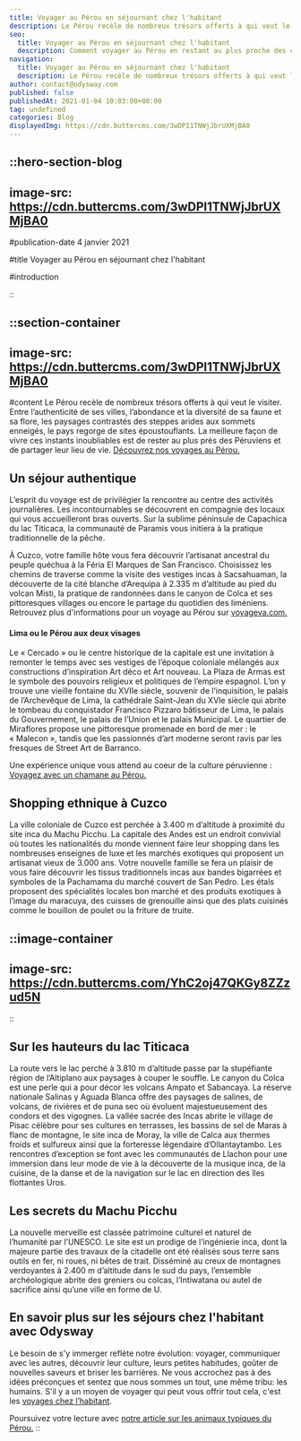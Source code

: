 ```yaml
---
title: Voyager au Pérou en séjournant chez l'habitant
description: Le Pérou recèle de nombreux trésors offerts à qui veut le visiter. Entre l’authenticité de ses villes, l’abondance et la diversité de sa faune et sa flore, les paysages contrastés des steppes arides aux sommets enneigés, le pays regorge de sites époustouflants. La meilleure façon de vivre ces instants inoubliables est de rester au plus près des Péruviens et de partager leur lieu de vie.
seo:
  title: Voyager au Pérou en séjournant chez l'habitant
  description: Comment voyager au Pérou en restant au plus proche des communautés locales, pour vivre un séjour inoubliable.
navigation:
  title: Voyager au Pérou en séjournant chez l'habitant
  description: Le Pérou recèle de nombreux trésors offerts à qui veut le visiter. Entre l’authenticité de ses villes, l’abondance et la diversité de sa faune et sa flore, les paysages contrastés des steppes arides aux sommets enneigés, le pays regorge de sites époustouflants. La meilleure façon de vivre ces instants inoubliables est de rester au plus près des Péruviens et de partager leur lieu de vie.
author: contact@odysway.com
published: false
publishedAt: 2021-01-04 10:03:00+00:00
tag: undefined
categories: Blog
displayedImg: https://cdn.buttercms.com/3wDPI1TNWjJbrUXMjBA0
---
```


::hero-section-blog
---
image-src: https://cdn.buttercms.com/3wDPI1TNWjJbrUXMjBA0
---
#publication-date
4 janvier 2021

#title
Voyager au Pérou en séjournant chez l'habitant

#introduction

::

::section-container
---
image-src: https://cdn.buttercms.com/3wDPI1TNWjJbrUXMjBA0
---
#content
Le Pérou recèle de nombreux trésors offerts à qui veut le visiter. Entre l’authenticité de ses villes, l’abondance et la diversité de sa faune et sa flore, les paysages contrastés des steppes arides aux sommets enneigés, le pays regorge de sites époustouflants. La meilleure façon de vivre ces instants inoubliables est de rester au plus près des Péruviens et de partager leur lieu de vie. [Découvrez nos voyages au Pérou.](https://odysway.com/destinations/perou)

## **Un séjour authentique**

L’esprit du voyage est de privilégier la rencontre au centre des activités journalières. Les incontournables se découvrent en compagnie des locaux qui vous accueilleront bras ouverts. Sur la sublime péninsule de Capachica du lac Titicaca, la communauté de Paramis vous initiera à la pratique traditionnelle de la pêche.

À Cuzco, votre famille hôte vous fera découvrir l’artisanat ancestral du peuple quéchua à la Féria El Marques de San Francisco. Choisissez les chemins de traverse comme la visite des vestiges incas à Sacsahuaman, la découverte de la cité blanche d’Arequipa à 2.335 m d’altitude au pied du volcan Misti, la pratique de randonnées dans le canyon de Colca et ses pittoresques villages ou encore le partage du quotidien des liméniens. Retrouvez plus d'informations pour un voyage au Pérou sur [voyageva.com.](http://www.voyageva.com)

#### **Lima ou le Pérou aux deux visages**

Le « Cercado » ou le centre historique de la capitale est une invitation à remonter le temps avec ses vestiges de l’époque coloniale mélangés aux constructions d’inspiration Art déco et Art nouveau. La Plaza de Armas est le symbole des pouvoirs religieux et politiques de l’empire espagnol. L’on y trouve une vieille fontaine du XVIIe siècle, souvenir de l’inquisition, le palais de l’Archevêque de Lima, la cathédrale Saint-Jean du XVIe siècle qui abrite le tombeau du conquistador Francisco Pizzaro bâtisseur de Lima, le palais du Gouvernement, le palais de l’Union et le palais Municipal. Le quartier de Miraflores propose une pittoresque promenade en bord de mer : le « Malecon », tandis que les passionnés d’art moderne seront ravis par les fresques de Street Art de Barranco.

Une expérience unique vous attend au coeur de la culture péruvienne : [Voyagez avec un chamane au Pérou.](https://odysway.com/voyages/voyage-chamanique-perou?utm_source=article&utm_medium=blog&utm_campaign=p%C3%A9rou+chez+l%27habitant)

## **Shopping ethnique à Cuzco**

La ville coloniale de Cuzco est perchée à 3.400 m d’altitude à proximité du site inca du Machu Picchu. La capitale des Andes est un endroit convivial où toutes les nationalités du monde viennent faire leur shopping dans les nombreuses enseignes de luxe et les marchés exotiques qui proposent un artisanat vieux de 3.000 ans. Votre nouvelle famille se fera un plaisir de vous faire découvrir les tissus traditionnels incas aux bandes bigarrées et symboles de la Pachamama du marché couvert de San Pedro. Les étals proposent des spécialités locales bon marché et des produits exotiques à l’image du maracuya, des cuisses de grenouille ainsi que des plats cuisinés comme le bouillon de poulet ou la friture de truite. 

::image-container
---
image-src: https://cdn.buttercms.com/YhC2oj47QKGy8ZZzud5N
---
::

## **Sur les hauteurs du lac Titicaca**

La route vers le lac perché à 3.810 m d’altitude passe par la stupéfiante région de l’Altiplano aux paysages à couper le souffle. Le canyon du Colca est une perle qui a pour décor les volcans Ampato et Sabancaya. La réserve nationale Salinas y Aguada Blanca offre des paysages de salines, de volcans, de rivières et de puna sec où évoluent majestueusement des condors et des vigognes. La vallée sacrée des Incas abrite le village de Pisac célèbre pour ses cultures en terrasses, les bassins de sel de Maras à flanc de montagne, le site inca de Moray, la ville de Calca aux thermes froids et sulfureux ainsi que la forteresse légendaire d’Ollantaytambo. Les rencontres d’exception se font avec les communautés de Llachon pour une immersion dans leur mode de vie à la découverte de la musique inca, de la cuisine, de la danse et de la navigation sur le lac en direction des îles flottantes Uros.  

## **Les secrets du Machu Picchu**

La nouvelle merveille est classée patrimoine culturel et naturel de l’humanité par l’UNESCO. Le site est un prodige de l’ingénierie inca, dont la majeure partie des travaux de la citadelle ont été réalisés sous terre sans outils en fer, ni roues, ni bêtes de trait. Disséminé au creux de montagnes verdoyantes à 2.400 m d’altitude dans le sud du pays, l’ensemble archéologique abrite des greniers ou colcas, l’Intiwatana ou autel de sacrifice ainsi qu’une ville en forme de U.

## En savoir plus sur les séjours chez l'habitant avec Odysway

Le besoin de s'y immerger reflète notre évolution: voyager, communiquer avec les autres, découvrir leur culture, leurs petites habitudes, goûter de nouvelles saveurs et briser les barrières. Ne vous accrochez pas à des idées préconçues et sentez que nous sommes un tout, une même tribu: les humains. S'il y a un moyen de voyager qui peut vous offrir tout cela, c'est les [voyages chez l’habitant](https://odysway.com/thematiques/sejours-chez-l-habitant).

Poursuivez votre lecture avec [notre article sur les animaux typiques du Pérou.](https://odysway.com/animaux-typiques-perou)
::
